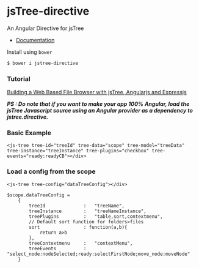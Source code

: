 jsTree-directive
================

An Angular Directive for jsTree

* [Documentation](http://jstree-directive.herokuapp.com/#/basic)

Install using `bower`

```bash
$ bower i jstree-directive
```

### Tutorial 

[Building a Web Based File Browser with jsTree, Angularjs and Expressjs](http://thejackalofjavascript.com/file-browser-with-jstree-angularjs-and-expressjs)

**_PS : Do note that if you want to make your app 100% Angular, load the jsTree Javascript source using an Angular provider as a dependency to jstree.directive._**

### Basic Example

```
<js-tree tree-id="treeId" tree-data="scope" tree-model="treeData" tree-instance="treeInstance" tree-plugins="checkbox" tree-events="ready:readyCB"></div>
```

### Load a config from the scope
```
<js-tree tree-config="dataTreeConfig"></div>
```
```
$scope.dataTreeConfig = 
    {
        treeId			    :	"treeName",
      	treeInstance	    :	"treeNameInstance",
      	treePlugins		    :	"table,sort,contextmenu",
      	// Default sort function for folders>files
      	sort			    : function(a,b){
      	    return a>b
        },
        treeContextmenu     :   "contextMenu",
        treeEvents          :   "select_node:nodeSelected;ready:selectFirstNode;move_node:moveNode"
    }
```
